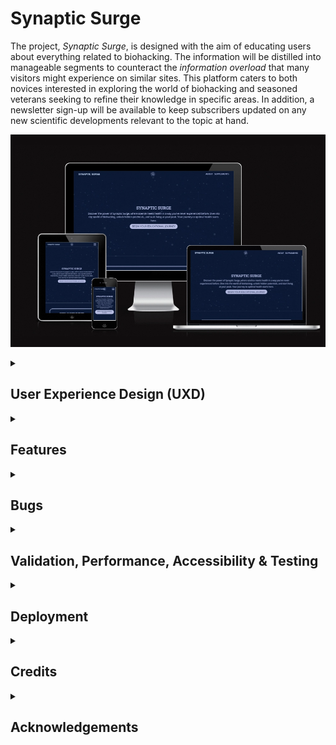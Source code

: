 # Synaptic Surge

The project, *Synaptic Surge*, is designed with the aim of educating users about everything related to biohacking. The information will be distilled into manageable segments to counteract the *information overload* that many visitors might experience on similar sites. This platform caters to both novices interested in exploring the world of biohacking and seasoned veterans seeking to refine their knowledge in specific areas. In addition, a newsletter sign-up will be available to keep subscribers updated on any new scientific developments relevant to the topic at hand.

![Synaptic Surge - Am I Responsive?](assets/images/readme/synaptic-surge-am-i-responsive.webp)

<details>
<summary><h2>User Experience Design (UXD)</h2></summary>

<details>
<summary><h3>Strategy</h3></summary>
<details>
<summary><h4>User Stories</h4></summary>

#### First Time Visitor Goals ####

- As a First Time user, I want to easily understand the main purpose of the site and learn more about the concepts of Biohacking.
- As a First Time user, I want to be able to easily navigate throughout the site to find informative content and educational resources.
- As a First Time user, I want to view the website and content clearly on my mobile device.
- As a First Time user, I want to find ways to follow the Biohacking education platform on different social media platforms.

#### Returning Visitor Goals ####

- As a Returning user, I want to find and explore new content and resources about Biohacking so that I can continue my learning journey.
- As a Returning user, I want to be able to interact with other users or experts in the field, so I can deepen my understanding and share ideas.
- As a Returning user, I want to contact the organisation so I can request more information or suggest topics for future content.

#### Frequent Visitor Goals ####

- As a Frequent user, I want to check to see if there are any new articles, videos, or resources about Biohacking.
- As a Frequent user, I want to check to see if there are any new developments or trends in the field of Biohacking.
- As a Frequent user, I want to sign up for the Newsletter so that I am emailed any major updates and/or changes to the website or new insights in the field of Biohacking.

</details>
<details>
<summary><h4>Site Owner Goals</h4></summary>

- As a Site Owner, I want to create an intuitive and responsive website that effectively educates users about Biohacking.
- As a Site Owner, I want to be able to inform users of new content, resources, or changes to the site, keeping them engaged and up-to-date.
- As a Site Owner, I want to generate revenue by promoting relevant products, services, or partnerships related to Biohacking.
- As a Site Owner, I want more exposure for the website's social media pages to build a broader community around the subject of Biohacking.
- As a Site Owner, I want to be able to receive communication from site visitors, allowing for feedback, content suggestions, and community interaction.
- As a Site Owner, I want to be able to show visitors the team behind the website, to build trust and further establish the site's credibility in the field of Biohacking.

</details>
<details>
<summary><h4>Competition</h4></summary>

I have found a variety of sites that include information on Biohacking; [Biohackers Lab](https://www.biohackerslab.com/), [David Asprey](https://daveasprey.com/), [Biohacking Collective](https://biohackingcollective.com/), [Found My Fitness](https://www.foundmyfitness.com/), [Quantified Self](https://quantifiedself.com/), and [Ben Greenfield Life](https://bengreenfieldlife.com/). Many of them seem to revolve around a personality, which gives the information on the site more credibility. This would be difficult to compete with currently, however, with a successful, monetizable site I could hire scientific professionals to give *Synaptic Surge* more credence. When in comes to design the sites have several strengths and weaknesses:

[Biohackers Lab](https://www.biohackerslab.com/)

Strengths

- Clean and organised layout
- Good colour contrast between the orange and white
- Has a variety of content; text, images, videos & podcasts

Weaknesses

- Navbar isn't sticky which requires unnecessary scrolling to navigate the site
- Sections could be broken up with more colours instead of being white
- Poor colour contrast on certain pages between black and orange. Should be orange and white
- Generally responsive but fonts seem to big on mobile and the content could be broken up more

[David Asprey](https://daveasprey.com/)

Strengths

- Authoritative site due to it being linked with David Asprey (*Father of Biohacking*)
- Hover interactions on all elements
- High quality images

Weaknesses

- Black and yellow lines on homepage don't really work. I understand that it's part of his book *Smarter Not Harder* but it doesn't fit the otherwise clean blue and white colour scheme
- Articles could be broken up into sub-categories
- Generally responsive but navigation doesn't display properly on mobile

[Biohacking Collective](https://biohackingcollective.com/)

Strengths

- Responsive
- Good colour contrast

Weaknesses

- Poor layout, it's difficult to find specific information

[Found My Fitness](https://www.foundmyfitness.com/)

Strengths

- Authoritative site due to it's link with Dr. Rhonda Patrick
- Responsive
- Good colour contrast
- Clean and organised layout

Weaknesses

- Limited interaction on elements leave it feeling a bit data
- A lot of scrolling on mobile when looking at 'Topics' articles

[Quantified Self](https://quantifiedself.com/)

Strengths

- Minimalist design focused on content
- Text, images & videos
- Responsive

Weaknesses

- Poor contrast on hover elements

[Ben Greenfield Life](https://bengreenfieldlife.com/)

Strengths

- Good colour scheme
- Text, images, videos, podcasts

Weaknesses

- Poor contrast on hover elements
- Difficult to find sought after information on mobile
- A lot of scrolling to find certain articles

Many of these sites produce podcasts, which is currently an unattainable content feature. However, I believe there is a potential niche in the podcast space for anecdotal podcasts, where I would interview users of *Synaptic Surge* and listen to their Biohacking experiences. This approach has proven successful with content creators such as:

- Dr Anthony Chaffe - His focus is on the Carnivore Diet and its myriad of benefits
- Jake Steiner - His focus is on eyesight, specifically managing and even reversing myopia
Dr Chaffe also interviews scientific peers, but I believe his interviews with regular people are quite powerful, as are Jake's, because it makes the subject matter more relatable.

In addition to the sites focused specifically on biohacking, there are other platforms like Healthline and Medical News Today that cover a broader range of topics, including biohacking. These websites generally have a clear and intuitive design, with well-structured content. However, they can sometimes overwhelm users with an excessive amount of information. To improve the user experience, it would be beneficial for these sites to break down their content into more manageable chunks, while still providing clear information. This can be achieved by utilising techniques that reduce visual clutter, such as using collapsible sections, implementing clear headings and subheadings, and incorporating interactive elements that allow users to explore the content at their own pace. By presenting information in a more digestible format, these websites could enhance usability and make it easier for users to find the specific information they are looking for.
</details>

<details>
<summary><h4>Competition Revisited</h4></summary>
I have decided to revisit the strategy plane after working on the scope. Biohacking is a vast topic, and I believe I should start with a smaller vertical slice so that the site has a strong focus to begin with and then can be expanded once that area is covered (*The long WOW!*). I have decided to focus on Nootropics as it's an area that I believe isn't as well known as other areas of Biohacking such as nutrition, exercise, and sleep.

The competition for this specific area features a variety of different sites; [Braintropic](https://www.braintropic.com/), [Neurohacker](https://neurohacker.com/), [Quantified Bob](https://www.quantifiedbob.com/), and [Nootriment](https://nootriment.com/). Compared to the Biohacking sites, these Nootropic sites don't have a focus on personalities but instead on education with links to scientific studies. This is more in line with what I had in mind for the MVP of *Synaptic Surge*. I think [Braintropic](https://www.braintropic.com/) and [Nootriment](https://nootriment.com/) do a great job of presenting information in a coherent, structured way, but this could still be improved, especially on mobile.
</details>

<details>
<summary><h4>Strategy Tradeoffs</h4></summary>

![Synaptic Surge Tradeoff Table](assets/images/readme/uxd/strategy/synaptic_surge_strategy_tradeoffs_table.png)

![Synaptic Surge Tradeoff_Graph](assets/images/readme/uxd/strategy/synaptic_surge_strategy_tradeoffs_graph.png)
</details>
</details>

<details>
    <summary><h3>Scope</h3></summary>

<details>
    <summary><h4>Sprint 1</h4></summary>

#### Sprint 1 Features ####

- Landing Page
- Nav Bar
- Responsive website
- An education page template to fulfil *Educate users about Biohacking*. The first entries to use this template will be:
  1. Supplementation: This includes the use of various supplements, such as vitamins, minerals, and nootropics, that are believed to enhance various aspects of health and performance, including cognitive function
- About Page - to fulfil *Educate users about Biohacking*
- Basic Form - to fulfil *Sign up for site updates / new scientific studies*
- Footer with socials - to fulfil *Increase Social media presence*

#### Sprint 1 Requirement Types ####

- Languages: HTML, CSS & Javascript
- Text
- Images
- Video

</details>

<details>
    <summary><h4>Sprint 2</h4></summary>

#### Sprint 2 Features ####

- Search Bar - to fulfil *Ability to search for keywords*

#### Sprint 2 Requirement Types ####

- Languages: HTML, CSS & Javascript

</details>

<details>
    <summary><h4>Sprint 3+</h4></summary>

#### Sprint 3+ Features ####

- More information on biohacking - to fulfil the ongoing business goal; *Educate users about Biohacking*
  1. Nutrition and Diet: Biohackers pay close attention to what they consume, and often experiment with different diets (such as ketogenic, paleo, or intermittent fasting) to see how they affect health and performance
  2. Exercise and Physical Activity: Biohackers often use specific exercise regimens to improve physical and mental health. This can range from traditional workout routines to more cutting-edge approaches like high-intensity interval training (HIIT) or electrical muscle stimulation
  3. Sleep Optimization: Many biohackers focus on improving both the quantity and quality of their sleep, often using various tracking devices to monitor their sleep patterns and make necessary adjustments
  4. Meditation and Mindfulness: This includes practices that improve mental health and reduce stress, such as mindfulness exercises, breathing techniques, and various forms of meditation
  5. Technology: Biohackers often use wearable technology to track various health metrics (like heart rate variability or sleep patterns) and make data-informed decisions about their lifestyle changes
  6. Genetic and Microbiome Testing: Some biohackers use genetic testing to understand their genetic predispositions and make lifestyle changes accordingly. Similarly, microbiome testing can provide information about gut health, which is increasingly recognized as a significant factor in overall health
  7. Environmental Design: This can involve optimizing personal living and working spaces to support health and well-being, such as using standing desks, optimizing light for circadian rhythms, or using air purifiers to improve air quality
- Forum - to fulfil *Ability to converse with other users and experts*
- Advanced Search - to fulfil *Ability to search by specific requirement e.g. Mood, Depression, Sleep, etc*
- Advanced Form - to fulfil *Individual form choice so users get the specific information they want*
- Podcasts - to fulfil *Anecdotal evidence from users*

#### Sprint 3+ Requirement Types ####

- Languages: HTML, CSS & JavaScript, Python (perhaps node.js instead), SQL
- Framework: NodeJs (Either this or python for the backend)
- Text
- Images
- Video
- Audio

</details>
</details>

<details>
    <summary><h3>Structure</h3></summary>

Touchpoints - Responsive Website

![Synaptic Surge Information Architecture](assets/images/readme/uxd/structure/synaptic-surge-information-architecture.png)
</details>

<details>
    <summary><h3>Skeleton</h3></summary>

<h4>Desktop Wireframes</h4>
<details>
    <summary><h5>Landing Page</h5></summary>

![Desktop Landing Page](assets/images/readme/uxd/skeleton/desktop-landing-page.png)
</details>

<details>
    <summary><h5>About Page</h5></summary>
    
![Desktop About Page](assets/images/readme/uxd/skeleton/desktop-about-page.png)
</details>

<details>
    <summary><h5>Supplement Page (General)</h5></summary>

![Desktop Supplement Page - General](assets/images/readme/uxd/skeleton/desktop-supplement-page-general.png)
</details>

<details>
    <summary><h5>Supplement Page (Specific)</h5></summary>

![Desktop Supplement Page - Specific](assets/images/readme/uxd/skeleton/desktop-supplement-page-specific.png)
</details>

<details>
    <summary><h5>Footer</h5></summary>

![Desktop Footer](assets/images/readme/uxd/skeleton/desktop-footer.png)
</details>

<h4>Tablet Wireframes</h4>
<details>
    <summary><h5>Landing Page</h5></summary>

![Tablet Landing Page](assets/images/readme/uxd/skeleton/tablet-landing-page.png)
</details>

<details>
    <summary><h5>About Page</h5></summary>

![Tablet About Page](assets/images/readme/uxd/skeleton/tablet-about-page.png)
</details>

<details>
    <summary><h5>Supplement Page (General)</h5></summary>

![Tablet Supplement Page - General](assets/images/readme/uxd/skeleton/tablet-supplement-page-general.png)
</details>

<details>
    <summary><h5>Supplement Page (Specific)</h5></summary>

![Tablet Supplement Page - Specific](assets/images/readme/uxd/skeleton/tablet-supplement-page-specific.png)
</details>

<details>
    <summary><h5>Footer</h5></summary>

![Tablet Footer](assets/images/readme/uxd/skeleton/tablet-footer.png)
</details>

<h4>Mobile Wireframes</h4>
<details>
    <summary><h5>Landing Page</h5></summary>

![Mobile Landing Page](assets/images/readme/uxd/skeleton/mobile-landing-page.png)
</details>

<details>
    <summary><h5>About Page</h5></summary>

![Mobile About Page](assets/images/readme/uxd/skeleton/mobile-about-page.png)
</details>

<details>
    <summary><h5>Supplement Page (General)</h5></summary>

![Mobile Supplement Page - General](assets/images/readme/uxd/skeleton/mobile-supplement-page-general.png)
</details>

<details>
    <summary><h5>Supplement Page (Specific)</h5></summary>

![Mobile Supplement Page - Specific](assets/images/readme/uxd/skeleton/mobile-supplement-page-specific.png)
</details>

<details>
    <summary><h5>Footer</h5></summary>

![Mobile Footer](assets/images/readme/uxd/skeleton/mobile-footer.png)
</details>
</details>


<details>
    <summary><h3>Surface</h3></summary>

<h4>Fonts</h4>

Headings - [Roboto Slab](https://fonts.google.com/specimen/Roboto+Slab?query=Roboto+Slab)
I'm going with Roboto Slab for my headings. It's a cool mix of modern and classic, and it's got a style that really stands out. Plus, it's easy for anyone to read.

Body Text - [Open Sans](https://fonts.google.com/specimen/Open+Sans?query=Open+Sans)
For everything else, I'm using Open Sans. It's incredibly versatile, and it looks good on any device. It's simple, friendly, and really easy to read - just what I need for my site's main text.

<h4>Colours</h4>

![Synaptic Surge Colour Swatch](assets/images/readme/uxd/surface/synaptic_surge_colour_swatch.png)

- #0A1936 (Dark Navy Blue): I could use this as my primary color. It's great for major elements like the header, footer, or primary background color. I can also use it for important text.
- #B6BDE5 (Light Pastel Blue): This light and airy color could serve as a background color for certain sections to provide contrast with the darker blue. It's also a good color for secondary text, borders, or backgrounds of cards or insets where I want the content to stand out.
- #D3A518 (Dark Goldenrod): This is a strong, vibrant color that can serve as a highlight or accent color. I can use it for calls to action, buttons, or other elements I want to draw attention to. As it's quite a rich color, using it sparingly can make my design pop without being overpowering.
- #F1F1E6 (Very Pale Yellow): This very light color is excellent for backgrounds, especially if I want a slightly warmer tone than pure white. I can also use it for elements like tooltips, drop-down menus, or modals where I want a contrast with the main page.

<summary><h4>Technologies Used</h4></summary>

<details>
<summary><h5>Languages</h5></summary>

- HTML
- CSS
- Javascript

</details>

<details>
<summary><h5>Websites, Software & other Tools</h5></summary>

- [Codeanywhere](https://codeanywhere.com/solutions/collaborate) This is was my IDE for the project.
- [CodePen](codepen.io) I used this to test code outside of [Codeanywhere](https://codeanywhere.com/solutions/collaborate) so that I didn't use up hours unnecessarily. I also used it to find the right filter colour for my SVGs.
- [Git](https://git-scm.com/) Used to commit and push code to [Github](https://github.com/).
- [Github](https://github.com/) This was used as a remote repository and I also used Github pages to host the live site.
- [Conventional Commits](https://www.conventionalcommits.org/en/v1.0.0-beta.2/) Used to learn and stick to a conventional commit framework.
- [Midjourney](https://www.midjourney.com/) I used this AI tool for image generation.
- [Photoshop](https://www.adobe.com/uk/products/photoshop.html) Used for Creating, Editing, resizing and converting images to webp.
- [Illustrator](https://www.adobe.com/uk/products/illustrator.html) Used to create vectors from AI generated images and perosnally made images
- [AdobeXD](https://helpx.adobe.com/support/xd.html) Used to create wireframes.
- [Google Fonts](https://fonts.google.com/) Sourcing fonts.
- [Google Webfonts Helper](https://gwfh.mranftl.com/fonts) Used to download google fonts in WOFF2 format.
- [W3Schools](https://www.w3schools.com/) Used to learn more about CSS and Javascript.
- [CSS Tricks](https://css-tricks.com/snippets/css/a-guide-to-flexbox/) Used for a clearer, more comprehensive look at flexbox.
- [MDN Web Docs](https://developer.mozilla.org/en-US/docs/Web/JavaScript) Used to learn more about Javascript.
- [Youtube](https://www.youtube.com/) Used to learn more about Git, CSS and Javascript.
- [Codepen](https://codepen.io/sosuke/pen/Pjoqqp) Used to learn more about CSS and Javascript.
- [Am I Responsive?](https://ui.dev/amiresponsive) Used to create mock-ups for various screen sizes.
- [Color Space](https://mycolor.space/) Used to create colour palette.
- [Dynamic Drive](http://tools.dynamicdrive.com/favicon/) Used to create favicon.

</details>
</details>
</details>
</details>

<details>

<summary><h2>Features</h2></summary>

<h3>Navigation</h3>
Each page features a responsive navigation bar with the brand name on the left and brand logo in the middle. To the right are the other navigational elements; About & Supplements. About & Supplements can be hovered over to reveal more navigation items.

On mobile, the brand logo is on the left and the brand name is hidden. On the right is a hamburger menu which reveals the navigation menu when touched.

<h3>Hero Section</h3>
Each page has a hero section that often has a heading and then a small paragraph related to the page that the user is on. There are footnotes that open up in a new tab, linking to scientific studies to back up the cliams. There is a call to action button on each hero section which takes the user further down the page.

On the about page there are three CTA buttons so the user can quickly navigate to nootropics, minerals or vitamins.

For the specific supplement pages, the heading and paragraph is replace by a table that features the relevant supplement and a few highlights about it.

<h3>Dropdown Section</h3>
Each page has a dropdown section which the CTA buttons on the hero section take the user to. In this section the user can interact with the dropdowns to see the content that they wish to see.

On the home page the user can switch the content between the popular supplements provided.

On the about page, the information on this page is static and it has a paragraph and video educating the user about Biohacking.

On the general supplement page there are three dropdown sections, so the user can choose content whether they're interesting in nootropics, minerals or vitamins.

Finally, on the specific supplement pages the user can switch between: overview, functionality, benefits, side effects, drug interactions and dosage. Each specific supplement has a CTA to purchase the relevant supplement.

<h3>Footer</h3>
Each page has a footer which contains a form (with form validation) that users can fill out to join Synaptic Surge's newsletter. When a user fills this page out they are taken to a thank you page. Below the form are the social media icosn which open on another page.

<h3>Thank You Page</h3>
When the form is submitted the user is taken to the thank you page, where they can navigate back to the homepage with a button.
</details>

<details>
<summary><h2>Bugs</h2></summary>

<h3>Known Bugs</h3>

- Mobile Menu - Clicking on nav content that is on the same page will scroll but the menu won't close. E.g. about.html > #dropdown-section-about
- Mobile Hover - Hover styles stay implemented when using a touch screen.

<h3>Fixed Bugs</h3>

- [Nav Spacing](https://github.com/CharlieMcGoldrick/ci-ms1-synaptic-surge/commit/25d195257de602621673bfcb61336389f6979bc9)  - Delete extra li tag to fix nav spacing.
- [Slow Site](https://github.com/CharlieMcGoldrick/ci-ms1-synaptic-surge/commit/0f8b56564a76a41ac5e81ceb09cbd3a894df15a2) - Change images from png to webp.
- [ID Not Being Found](https://github.com/CharlieMcGoldrick/ci-ms1-synaptic-surge/commit/e33d28e2946d4e21112efacc151467e7037f6767) - Add '-' to supplement dropdown in index-cascading-dropdown.js.
- [Code Outside Of Appropriate Function](https://github.com/CharlieMcGoldrick/ci-ms1-synaptic-surge/commit/9decc403ef6dee70a35cb45b1d537cfb3ee32646) - Move while and for loop into generate function.
- [DOMContentLoaded Not Working](https://github.com/CharlieMcGoldrick/ci-ms1-synaptic-surge/commit/6201b140a04b9e731cfd7a23857e7a4958c198b3) - Add missing ')' at the end of event.
- [Content Not Appearing](https://github.com/CharlieMcGoldrick/ci-ms1-synaptic-surge/commit/4dbdbd4d7a04b0419d651c77e9aab1a0649965c3) - Change 'delete' to 'remove' so that the content doesn't disappear entirely.
- [Class Not Being Found](https://github.com/CharlieMcGoldrick/ci-ms1-synaptic-surge/commit/d6aff89ba67e6d6c2877a338bdf1508a61120d8b) - Change 'getElementById' to 'getClementsByClassName'. Also add 'Array.from.
- [Too Many Dashes In Comments Validation](https://github.com/CharlieMcGoldrick/ci-ms1-synaptic-surge/commit/afbc4ecb91141fe49fae868ea79fcc88a8652480) - Remove any extra '-' from comments.
- [Animation Timing Function Not Working](https://github.com/CharlieMcGoldrick/ci-ms1-synaptic-surge/commit/ca251f00a2b790d245336a21ca43fed1cde3bdfc) - Remove extra 'a'.
- [Buttons In A Tag Validation](https://github.com/CharlieMcGoldrick/ci-ms1-synaptic-surge/commit/f460f3228532b311585c8429ab62cf7fb3136912) - Remove buttons from a tags for validation.
- [Scrollbar On X](https://github.com/CharlieMcGoldrick/ci-ms1-synaptic-surge/commit/2fb0dbf6612574bd3c80d21c318d164cc4b63a69) - Add 'overflow-x: hidden;' to stop overflow after adding '.side-panel'.
- [Z-Index Not Working On Hamburger](https://github.com/CharlieMcGoldrick/ci-ms1-synaptic-surge/commit/48fcee1ce04538d06acaea7af7ddde45b41bbd34) - Add 'position: relative;' so that 'z-index' works.
- [Non Li In Ul Validation](https://github.com/CharlieMcGoldrick/ci-ms1-synaptic-surge/commit/9645c248ebc5f8cf6b930ee23ecaf200310f3d22) - Add 'hamburger' div to li for validation.
- [Mobile Nav Disappeared](https://github.com/CharlieMcGoldrick/ci-ms1-synaptic-surge/commit/59330d1100195efe366042f2daabf281cf5071da) - Add 'mobile-nav' again after I accidently deleted it.
- [Wrong Content](https://github.com/CharlieMcGoldrick/ci-ms1-synaptic-surge/commit/2aff5f9cb3288db42e9959846b55260fd0a41771) - Swap content between '404.html' and 'thank-you.html'.
- [Youtube Link Not Working](https://github.com/CharlieMcGoldrick/ci-ms1-synaptic-surge/commit/69d2e47f19d3ec0c260d93477693cf120579ad1a) - Add actual embed link so youtube video shows.
- [404 Error With Links](https://github.com/CharlieMcGoldrick/ci-ms1-synaptic-surge/commit/47434071b19b64852ebeb4779fc92399044e655f) - Reorganise file path and delete any unnecessary parts of a link.
- [Button Hover Colour](https://github.com/CharlieMcGoldrick/ci-ms1-synaptic-surge/commit/2fbcd5c78e91582ed97bcadd55af6a66662cac23) - Add 'color: var(--primary-colour);' to appropriate hover class.
- [Wrong Stylesheet](https://github.com/CharlieMcGoldrick/ci-ms1-synaptic-surge/commit/f195b92115bcf29aa4ac5a78623236c61f766222) - Add correct stylesheet to 'thank-you.html'.
- [Mobile Menu Flashing On Page Load](https://github.com/CharlieMcGoldrick/ci-ms1-synaptic-surge/commit/f195b92115bcf29aa4ac5a78623236c61f766222) - Add inline CSS so that the mobile menu loads in hidden.

</details>

<details>
<summary><h2>Validation, Performance, Accessibility & Testing</h2></summary>

<h4>Validation</h4>
Every page passed [w3C HTML Validation](https://validator.w3.org/nu/)
<details>
<summary><h4>HTML Validation</h4></summary>

![w3C Validator - Markup - Home](assets/images/readme/html-validation/w3c-validator-markup-home.webp)
![w3C Validator - Markup - About](assets/images/readme/html-validation/w3c-validator-markup-about.webp)
![w3C Validator - Markup - Supplements](assets/images/readme/html-validation/w3c-validator-markup-supplements.webp)
![w3C Validator - Markup - Ashwagandha](assets/images/readme/html-validation/w3c-validator-markup-ashwagandha.webp)
![w3C Validator - Markup - Rhodiola Rosea](assets/images/readme/html-validation/w3c-validator-markup-rhodiola-rosea.webp)
![w3C Validator - Markup - Magnesium](assets/images/readme/html-validation/w3c-validator-markup-magnesium.webp)
![w3C Validator - Markup - Potassium](assets/images/readme/html-validation/w3c-validator-markup-potassium.webp)
![w3C Validator - Markup - Vitamin A](assets/images/readme/html-validation/w3c-validator-markup-vitamin-a.webp)
![w3C Validator - Markup - Vitamin E](assets/images/readme/html-validation/w3c-validator-markup-vitamin-e.webp)
</details>

Every page passed [w3C CSS Validation](https://jigsaw.w3.org/css-validator/#validate_by_input)
<details>
<summary><h4>CSS Validation</h4></summary>

![w3C Validator - Markup - Home](assets/images/readme/css-validation/w3c-validator-css-style.webp)
![w3C Validator - Markup - About](assets/images/readme/css-validation/w3c-validator-css-messages.webp)
![w3C Validator - Markup - Supplements](assets/images/readme/css-validation/w3c-validator-css-fonts.webp)
![w3C Validator - Markup - Ashwagandha](assets/images/readme/css-validation/w3c-validator-css-utilities.webp)

</details>

<h3>Performance & Accessibility</h3> 
I used [WAVE Web Accessibility Evaluation Tool](https://wave.webaim.org/) and all pages passed with 0 errors. I also used [Google Lighthouse](hhttps://developer.chrome.com/docs/lighthouse/overview) and every page was in the high greens for performance, accessbility and best practises.
<details>
<summary><h4>Google Lighthouse</h4></summary>

![Google Lighthouse - Homepage - Desktop](assets/images/readme/google-lighthouse/google-lighthouse-homepage-desktop.webp)
![Google Lighthouse - Homepage - Mobile](assets/images/readme/google-lighthouse/google-lighthouse-homepage-mobile.webp)
![Google Lighthouse - About Page - Desktop](assets/images/readme/google-lighthouse/google-lighthouse-about-page-desktop.webp)
![Google Lighthouse - About Page - Mobile](assets/images/readme/google-lighthouse/google-lighthouse-about-page-mobile.webp)
![Google Lighthouse - Supplement Page - Desktop](assets/images/readme/google-lighthouse/google-lighthouse-supplement-page-desktop.webp)
![Google Lighthouse - Supplement Page - Mobile](assets/images/readme/google-lighthouse/google-lighthouse-supplement-page-mobile.webp)
![Google Lighthouse - Ashwagandha Page - Desktop](assets/images/readme/google-lighthouse/google-lighthouse-ashwagandha-desktopwebp.webp)
![Google Lighthouse - Ashwagandha Page - Mobile](assets/images/readme/google-lighthouse/google-lighthouse-ashwagandha-mobile.webp)
![Google Lighthouse - Rhodiola Rosea Page - Desktop](assets/images/readme/google-lighthouse/google-lighthouse-rhodiola-rosea-page-desktop.webp)
![Google Lighthouse - Rhodiola Rosea Page - Mobile](assets/images/readme/google-lighthouse/google-lighthouse-rhodiola-rosea-page-mobile.webp)
![Google Lighthouse - Magnesium Page - Desktop](assets/images/readme/google-lighthouse/google-lighthouse-magnesium-page-desktop.webp)
![Google Lighthouse - Magnesium Rosea Page - Mobile](assets/images/readme/google-lighthouse/google-lighthouse-magnesium-page-mobile.webp)
![Google Lighthouse - Potassium Page - Desktop](assets/images/readme/google-lighthouse/google-lighthouse-potassium-page-desktop.webp)
![Google Lighthouse - Potassium Rosea Page - Mobile](assets/images/readme/google-lighthouse/google-lighthouse-potassium-page-mobile.webp)
![Google Lighthouse - Vitamin A Page - Desktop](assets/images/readme/google-lighthouse/google-lighthouse-vitamin-a-page-desktop.webp)
![Google Lighthouse - Vitamin A Rosea Page - Mobile](assets/images/readme/google-lighthouse/google-lighthouse-vitamin-a-page-mobile.webp)
![Google Lighthouse - Vitamin A Page - Desktop](assets/images/readme/google-lighthouse/google-lighthouse-vitamin-e-page-desktop.webp)
![Google Lighthouse - Vitamin A Rosea Page - Mobile](assets/images/readme/google-lighthouse/google-lighthouse-vitamin-e-page-mobile.webp)

</details>

<h3>Testing</h3>
1. I have tested the functionality. All of the links go to the desired locations and the link hover styles work. If the link is external then it opens up on another page. The navbar slides down when it's hovered and the hamburger menu opens when using a touch scrren. The form submits on all pages and the user is greeted with a thank you page that has a button to take them back.
2. The website works as intended on Chrome, Firefox and Edge.
3. I've tested the website on a laptop (1366x766px) and a Samsung Galaxy S9 (360x740px).
</details>

<details>
<summary><h2>Deployment</h2></summary>

I have deployed this website on GitHub Pages. To do this yourself, follow the steps below:

1. Log in to your GitHub account and navigate to the repository you wish to deploy.
2. Click on the "Settings" tab.
3. In the left-hand navigation menu, click on the "Pages" button.
4. Under "Source", click on the dropdown that says "None" and then select "main".
5. Wait for a few seconds and the page should automatically refresh.
6. In GitHub Pages, you can see the link to your published site.

To make a clone of this repository, follow these steps:

1. Login to your GitHub account.
2. Go to the repository by visiting the link: [Charlie McGoldrick Github - Synaptic Surge Repo](https://github.com/CharlieMcGoldrick/ci-ms1-synaptic-surge).
3. Click the "Code" button and then use the copy button next to the link to copy the link.
4. In your IDE of choice, open a new terminal and use the following clone command:
   `git clone <https://github.com/CharlieMcGoldrick/ci-ms1-synaptic-surge.git>`.
5. You will now have a copy of the repository in you local version.

To fork this repository, follow these steps:

1. Log in to your GitHub account.
2. Go to the repository you want to fork, which is located at:  [Charlie McGoldrick Github - Synaptic Surge Repo](https://github.com/CharlieMcGoldrick/ci-ms1-synaptic-surge).
3. In the top-right corner of the repository page, click on the "Fork" button
4. GitHub will prompt you to select where you want to fork the repository. Choose your personal account or organization.
5. Wait for the forking process to complete. Once it's done, you will be redirected to your forked repository under your GitHub account.

NOTE: Any changes pushed to the main branch automatically show up on the website.

</details>

<details>
<summary><h2>Credits</h2></summary>

- [W3Schools](https://www.w3schools.com/) Used to learn more about CSS and Javascript, such as flexbox [Flexbox](https://www.w3schools.com/css/css3_flexbox.asp) and [Cascading Dropdowns](https://www.w3schools.com/howto/howto_js_cascading_dropdown.asp).
- [CSS Tricks](https://css-tricks.com/snippets/css/a-guide-to-flexbox/) Used for a clearer, more comprehensive look at flexbox.
- [MDN Web Docs](https://developer.mozilla.org/en-US/docs/Web/JavaScript) Used to learn more about Javascript.
- [Kevin Powell](https://www.youtube.com/@KevinPowell) Helpful CSS tips, like the use of *inset*.
- [Free Code Camp](https://www.youtube.com/@freecodecamp) To learn JavaScript.
- [Midjourney](https://www.midjourney.com/) I used this AI tool for image generation.
- [CodePen](https://codepen.io/sosuke/pen/Pjoqqp) Filter generation to convert black to target hex colour.
- [Am I Responsive?](https://ui.dev/amiresponsive) Used to create mock-ups for various screen sizes.
- [Color Space](https://mycolor.space/) Used to create colour palette.
- [Dynamic Drive](http://tools.dynamicdrive.com/favicon/) Used to create favicon.

</details>

<details>
<summary><h2>Acknowledgements</h2></summary>

- Thank you to my mentors, Graeme Taylor, Brian Macharia, and Code Institute (including the Slack community), for the great support, advice, and guidance.
- Thank you to my friends and family for their patience and understanding whilst working on this project.

</details>
